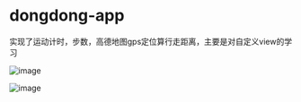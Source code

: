 # dongdong-app
实现了运动计时，步数，高德地图gps定位算行走距离，主要是对自定义view的学习



![image](https://github.com/along-KAL/dongdong-app/blob/master/picture/Screenshot_2017-02-15-19-47-49-321.jpg)

![image](https://github.com/along-KAL/dongdong-app/blob/master/picture/Screenshot_2017-02-15-19-47-57-05.jpg)
